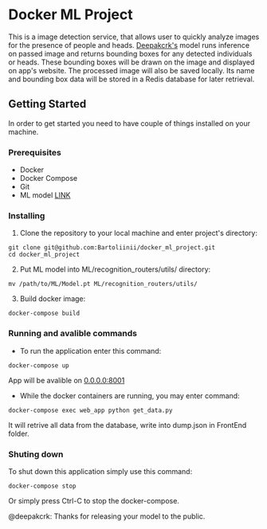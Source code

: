 # Docker ML Project

This is a image detection service, that allows user to quickly analyze images for the presence of people and heads.  [Deepakcrk's](https://github.com/deepakcrk/yolov5-crowdhuman) model runs inference on passed image and returns bounding boxes for any detected individuals or heads. These bounding boxes will be drawn on the image and displayed on app's website. The processed image will also be saved locally. Its name and bounding box data will be stored in a Redis database for later retrieval. 
## Getting Started

In order to get started you need to have couple of things installed on your machine.

### Prerequisites

- Docker
- Docker Compose
- Git
- ML model [LINK](https://drive.google.com/file/d/1gglIwqxaH2iTvy6lZlXuAcMpd_U0GCUb/view)

### Installing

1. Clone the repository to your local machine and enter project's directory:

```console
git clone git@github.com:Bartoliinii/docker_ml_project.git
cd docker_ml_project
```

2. Put ML model into ML/recognition_routers/utils/ directory:
```console
mv /path/to/ML/Model.pt ML/recognition_routers/utils/
```

3. Build docker image:
```console
docker-compose build
```

### Running and avalible commands
- To run the application enter this command:
```console
docker-compose up
```
App will be avalible on [0.0.0.0:8001](http://0.0.0.0:8001)

- While the docker containers are running, you may enter command:
```console
docker-compose exec web_app python get_data.py
```
It will retrive all data from the database, write into dump.json in FrontEnd folder.

### Shuting down
To shut down this application simply use this command:
```console
docker-compose stop
```
Or simply press Ctrl-C to stop the docker-compose.


@deepakcrk: Thanks for releasing your model to the public.

